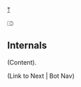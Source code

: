 <a name="internals" href="#top">&#10514;</a>

&#9092;

## Internals

(Content).

(Link to Next | Bot Nav)